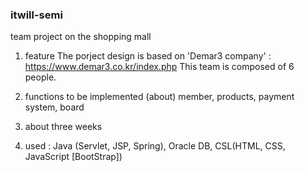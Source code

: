 
### itwill-semi
team project on the shopping mall

1. feature
The porject design is based on 'Demar3 company' : https://www.demar3.co.kr/index.php
This team is composed of 6 people.

2. functions to be implemented
   (about) member, products, payment system, board

3. about three weeks

4. used : Java (Servlet, JSP, Spring), Oracle DB, CSL(HTML, CSS, JavaScript [BootStrap])

